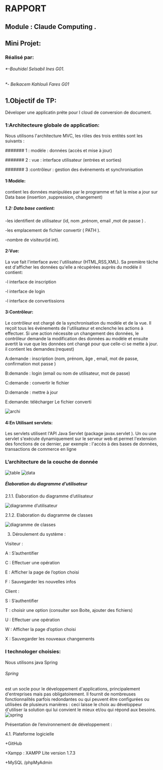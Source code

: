 # RAPPORT 
## Module : Claude Computing .	
## Mini Projet: 
### Réalisé par:
###### *-Bouhidel Selsabil Ines G01. 
###### *- Belkacem Kahlouli Fares G01

## 1.Objectif de TP: 
Déveloper une applicatin préte pour l cloud de conversion de document.

### 1:Architecteure globale de application:
Nous utilisons l'architecture MVC, les rôles des trois entités sont les suivants :

####### 1 :  modèle : données (accès et mise à jour)

####### 2 : vue : interface utilisateur (entrées et sorties)

####### 3 :contrôleur : gestion des événements et synchronisation

#### 1:Modèle:
contient les données manipulées par le programme et fait la mise a jour sur Data base (insertion ,suppression, changement)
##### 1.2:  Data base contient:
-les identifient de utilisateur (id, nom ,prénom, email ,mot de passe )  .

-les emplacement de fichier convertir ( PATH ).

-nombre de visiteur(id int).  
#### 2:Vue:
La vue fait l'interface avec l'utilisateur (HTML,RSS,XML).
Sa première tâche est d'afficher les données qu'elle a récupérées auprès du modèle il contient:

-l interface de inscription 

-l interface de login 

-l interface de convertissions 

#### 3:Contrôleur:
Le contrôleur est chargé de la synchronisation du modèle et de la vue.
Il reçoit tous les événements de l'utilisateur et enclenche les actions à effectuer. Si une action nécessite un changement des données, 
le contrôleur demande la modification des données au modèle et ensuite avertit la vue que les données ont changé pour que celle-ci se mette à jour.
il contient les demandes:(request)

A:demande : inscription (nom, prénom, âge , email, mot de passe, confirmation mot passe )

B:demande : login (email  ou nom de utilisateur, mot de passe)

C:demande : convertir le fichier

D:demande : mettre à jour 
      
E:demande: télécharger Le fichier converti

![archi](archi.png)

#### 4:En Utilisant servlets:
Les servlets utilisent l'API Java Servlet (package javax.servlet ). Un ou une servlet s'exécute dynamiquement sur le serveur web et permet l'extension des fonctions de ce dernier, par exemple : l'accès à des bases de données, transactions de commerce en ligne

### L’architecture de la couche de donnée
![table](table.png)
![data](data.png )
##### Élaboration du diagramme d’utilisateur 
2.1.1.  Élaboration du diagramme d’utilisateur 

![diagramme d’utilisateur](1.png)

2.1.2. Elaboration du diagramme de classes 
       
![ diagramme de classes](2.png)
 
3. Déroulement du système :

Visiteur :

A : S’authentifier

C : Effectuer une opération

E : Afficher la page de l’option choisi

F : Sauvegarder les nouvelles infos

Client :

S : S’authentifier

T : choisir une option (consulter son Boite, ajouter des fichiers)

U : Effectuer une opération

W : Afficher la page d’option choisi

X : Sauvegarder les nouveaux changements


### l technologer choisies:  
 Nous utilisons java Spring 
###### Spring 
est un socle pour le développement d'applications, principalement d'entreprises mais pas obligatoirement. Il fournit de nombreuses fonctionnalités parfois redondantes ou qui peuvent être configurées ou utilisées de plusieurs manières : ceci laisse le choix au développeur d'utiliser la solution qui lui convient le mieux et/ou qui répond aux besoins.
![spring](Spring.png)

Présentation de l’environnement de développement :

  4.1. Plateforme logicielle
  
 +GitHub
 
 +Xampp : XAMPP  Lite  version 1.7.3
 
 +MySQL /phpMyAdmin 






